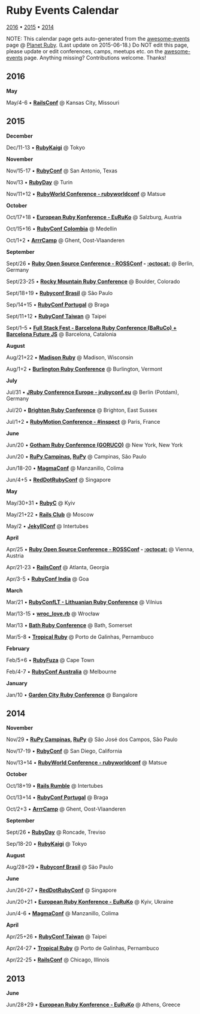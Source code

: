 # Ruby Events Calendar

[2016](#2016) • [2015](#2015) • [2014](#2014)

NOTE: This calendar page gets auto-generated from the [awesome-events](README.md) page @ [Planet Ruby](http://planetruby.github.io).
(Last update on 2015-06-18.) Do NOT edit this page, please update or edit conferences, camps, meetups etc.
on the [awesome-events](README.md) page. Anything missing? Contributions welcome. Thanks!



## 2016

**May**


May/4-6 • **[RailsConf](http://railsconf.com)** @ Kansas City, Missouri

## 2015

**December**


Dec/11-13 • **[RubyKaigi](http://rubykaigi.org)** @ Tokyo

**November**


Nov/15-17 • **[RubyConf](http://rubyconf.org)** @ San Antonio, Texas


Nov/13 • **[RubyDay](http://www.rubyday.it)** @ Turin


Nov/11+12 • **[RubyWorld Conference - rubyworldconf](http://www.rubyworld-conf.org/en)** @ Matsue

**October**


Oct/17+18 • **[European Ruby Konference - EuRuKo](http://euruko.org)** @ Salzburg, Austria


Oct/15+16 • **[RubyConf Colombia](http://www.rubyconf.co)** @ Medellin


Oct/1+2 • **[ArrrCamp](http://arrrrcamp.be)** @ Ghent, Oost-Vlaanderen

**September**


Sept/26 • **[Ruby Open Source Conference - ROSSConf](http://rossconf.io) - [:octocat:](https://github.com/rossconf)** @ Berlin, Germany


Sept/23-25 • **[Rocky Mountain Ruby Conference](http://rockymtnruby.com)** @ Boulder, Colorado


Sept/18+19 • **[Rubyconf Brasil](http://www.rubyconf.com.br)** @ São Paulo


Sep/14+15 • **[RubyConf Portugal](http://rubyconf.pt)** @ Braga


Sept/11+12 • **[RubyConf Taiwan](http://rubyconf.tw)** @ Taipei


Sept/1–5 • **[Full Stack Fest - Barcelona Ruby Conference (BaRuCo) + Barcelona Future JS](http://www.fullstackfest.com)** @ Barcelona, Catalonia

**August**


Aug/21+22 • **[Madison Ruby](http://madisonpl.us/ruby)** @ Madison, Wisconsin


Aug/1+2 • **[Burlington Ruby Conference](http://www.burlingtonrubyconference.com)** @ Burlington, Vermont

**July**


Jul/31 • **[JRuby Conference Europe - jrubyconf.eu](http://jrubyconf.eu)** @ Berlin (Potdam), Germany


Jul/20 • **[Brighton Ruby Conference](http://brightonruby.com)** @ Brighton, East Sussex


Jul/1+2 • **[RubyMotion Conference - #inspect](http://conference.rubymotion.com)** @ Paris, France

**June**


Jun/20 • **[Gotham Ruby Conference (GORUCO)](http://goruco.com)** @ New York, New York


Jun/20 • **[RuPy Campinas](http://campinas.rupy.com.br), [RuPy](http://rupy.com.br)** @ Campinas, São Paulo


Jun/18-20 • **[MagmaConf](http://magmaconf.com)** @ Manzanillo, Colima


Jun/4+5 • **[RedDotRubyConf](http://www.reddotrubyconf.com)** @ Singapore

**May**


May/30+31 • **[RubyC](http://rubyc.eu)** @ Kyiv


May/21+22 • **[Rails Club](http://railsclub.ru)** @ Moscow


May/2 • **[JekyllConf](http://jekyllconf.com)** @ Intertubes

**April**


Apr/25 • **[Ruby Open Source Conference - ROSSConf](http://rossconf.io) - [:octocat:](https://github.com/rossconf)** @ Vienna, Austria


Apr/21-23 • **[RailsConf](http://railsconf.com)** @ Atlanta, Georgia


Apr/3-5 • **[RubyConf India](http://rubyconfindia.org)** @ Goa

**March**


Mar/21 • **[RubyConfLT - Lithuanian Ruby Conference](http://rubyconf.lt)** @ Vilnius


Mar/13-15 • **[wroc_love.rb](http://www.wrocloverb.com)** @ Wrocław


Mar/13 • **[Bath Ruby Conference](http://bathruby.org)** @ Bath, Somerset


Mar/5-8 • **[Tropical Ruby](http://tropicalrb.com)** @ Porto de Galinhas, Pernambuco

**February**


Feb/5+6 • **[RubyFuza](http://www.rubyfuza.org)** @ Cape Town


Feb/4-7 • **[RubyConf Australia](http://www.rubyconf.org.au)** @ Melbourne

**January**


Jan/10 • **[Garden City Ruby Conference](http://www.gardencityruby.org)** @ Bangalore

## 2014

**November**


Nov/29 • **[RuPy Campinas](http://campinas.rupy.com.br), [RuPy](http://rupy.com.br)** @ São José dos Campos, São Paulo


Nov/17-19 • **[RubyConf](http://rubyconf.org)** @ San Diego, California


Nov/13+14 • **[RubyWorld Conference - rubyworldconf](http://www.rubyworld-conf.org/en)** @ Matsue

**October**


Oct/18+19 • **[Rails Rumble](https://railsrumble.com)** @ Intertubes


Oct/13+14 • **[RubyConf Portugal](http://rubyconf.pt)** @ Braga


Oct/2+3 • **[ArrrCamp](http://arrrrcamp.be)** @ Ghent, Oost-Vlaanderen

**September**


Sept/26 • **[RubyDay](http://www.rubyday.it)** @ Roncade, Treviso


Sep/18-20 • **[RubyKaigi](http://rubykaigi.org)** @ Tokyo

**August**


Aug/28+29 • **[Rubyconf Brasil](http://www.rubyconf.com.br)** @ São Paulo

**June**


Jun/26+27 • **[RedDotRubyConf](http://www.reddotrubyconf.com)** @ Singapore


Jun/20+21 • **[European Ruby Konference - EuRuKo](http://euruko.org)** @ Kyiv, Ukraine


Jun/4-6 • **[MagmaConf](http://magmaconf.com)** @ Manzanillo, Colima

**April**


Apr/25+26 • **[RubyConf Taiwan](http://rubyconf.tw)** @ Taipei


Apr/24-27 • **[Tropical Ruby](http://tropicalrb.com)** @ Porto de Galinhas, Pernambuco


Apr/22-25 • **[RailsConf](http://railsconf.com)** @ Chicago, Illinois

## 2013

**June**


Jun/28+29 • **[European Ruby Konference - EuRuKo](http://euruko.org)** @ Athens, Greece

